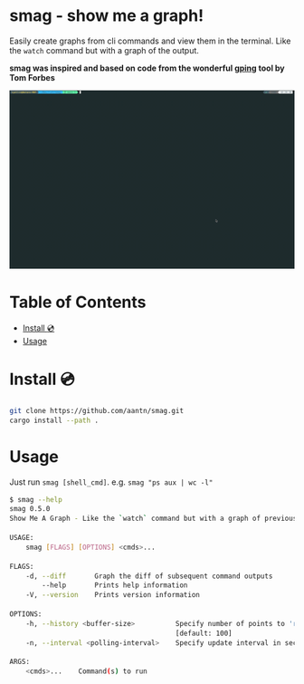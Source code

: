 # smag - show me a graph!

Easily create graphs from cli commands and view them in the terminal. Like the `watch` command but with a graph of the output.

**smag was inspired and based on code from the wonderful [gping](https://github.com/orf/gping) tool by Tom Forbes**

![](./images/readme-example.gif)

Table of Contents
=================

   * [Install :cd:](#install-cd)
   * [Usage ](#usage)

# Install :cd:
```bash
git clone https://github.com/aantn/smag.git
cargo install --path .
```

# Usage

Just run `smag [shell_cmd]`. e.g. `smag "ps aux | wc -l"`

```bash
$ smag --help                                                                                                           ✔  2355  17:59:43
smag 0.5.0
Show Me A Graph - Like the `watch` command but with a graph of previous values.

USAGE:
    smag [FLAGS] [OPTIONS] <cmds>...

FLAGS:
    -d, --diff       Graph the diff of subsequent command outputs
        --help       Prints help information
    -V, --version    Prints version information

OPTIONS:
    -h, --history <buffer-size>          Specify number of points to 'remember' and graph at once for each commands
                                         [default: 100]
    -n, --interval <polling-interval>    Specify update interval in seconds. [default: 1.0]

ARGS:
    <cmds>...    Command(s) to run
```
